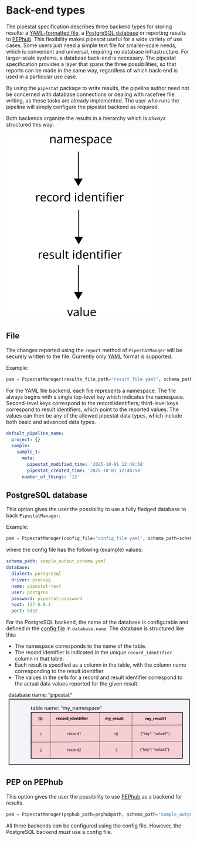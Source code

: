 # Back-end types


The pipestat specification describes three backend types for storing results: a [YAML-formatted file](https://yaml.org/spec/1.2/spec.html), a [PostgreSQL database](https://www.postgresql.org/) or reporting results to [PEPhub](https://pephub.databio.org/). This flexibility makes pipestat useful for a wide variety of use cases. Some users just need a simple text file for smaller-scale needs, which is convenient and universal, requiring no database infrastructure. For larger-scale systems, a database back-end is necessary. The pipestat specification provides a layer that spans the three possibilities, so that reports can be made in the same way, regardless of which back-end is used in a particular use case.

By using the `pipestat` package to write results, the pipeline author need not be concerned with database connections or dealing with racefree file writing, as these tasks are already implemented. The user who runs the pipeline will simply configure the pipestat backend as required.

Both backends organize the results in a hierarchy which is *always* structured this way:

![Result hierarchy](img/result_hierarchy.svg)



## File

The changes reported using the `report` method of `PipestatManger` will be securely written to the file. Currently only [YAML](https://yaml.org/) format is supported. 

Example:

```python
psm = PipestatManager(results_file_path="result_file.yaml", schema_path=schema_file)
```

For the YAML file backend, each file represents a namespace. The file always begins with a single top-level key which indicates the namespace. Second-level keys correspond to the record identifiers; third-level keys correspond to result identifiers, which point to the reported values. The values can then be any of the allowed pipestat data types, which include both basic and advanced data types.

```yaml
default_pipeline_name:
  project: {}
  sample:
    sample_1:
      meta:
        pipestat_modified_time: '2025-10-01 12:48:58'
        pipestat_created_time: '2025-10-01 12:48:58'
      number_of_things: '12'
```

## PostgreSQL database
This option gives the user the possibility to use a fully fledged database to back `PipestatManager`. 

Example:

```python
psm = PipestatManager(config_file="config_file.yaml", schema_path=schema_file)
```
where the config file has the following (example) values:

```yaml
schema_path: sample_output_schema.yaml
database:
  dialect: postgresql
  driver: psycopg
  name: pipestat-test
  user: postgres
  password: pipestat-password
  host: 127.0.0.1
  port: 5432

```

For the PostgreSQL backend, the name of the database is configurable and defined in the [config file](config.md) in `database.name`. The database is structured like this:

- The namespace corresponds to the name of the table.
- The record identifier is indicated in the *unique* `record_identifier` column in that table.
- Each result is specified as a column in the table, with the column name corresponding to the result identifier
- The values in the cells for a record and result identifier correspond to the actual data values reported for the given result.

![RDB hierarchy](img/db_hierarchy.svg)



## PEP on PEPhub
This option gives the user the possibility to use [PEPhub](https://pephub.databio.org/) as a backend for results. 

```python
psm = PipestatManager(pephub_path=pephubpath, schema_path="sample_output_schema.yaml")
```


All three backends *can* be configured using the config file. However, the PostgreSQL backend *must* use a config file.